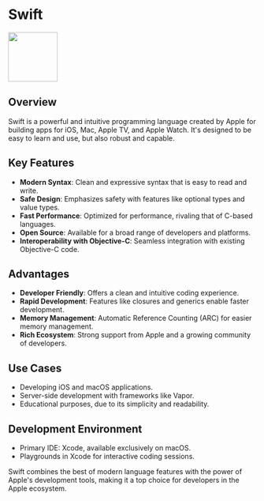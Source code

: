 # Swift

<img src="https://cdn.freebiesupply.com/logos/large/2x/swift-15-logo-png-transparent.png" height="100">

## Overview

Swift is a powerful and intuitive programming language created by Apple for building apps for iOS, Mac, Apple TV, and Apple Watch. It's designed to be easy to learn and use, but also robust and capable.

## Key Features

- **Modern Syntax**: Clean and expressive syntax that is easy to read and write.
- **Safe Design**: Emphasizes safety with features like optional types and value types.
- **Fast Performance**: Optimized for performance, rivaling that of C-based languages.
- **Open Source**: Available for a broad range of developers and platforms.
- **Interoperability with Objective-C**: Seamless integration with existing Objective-C code.

## Advantages

- **Developer Friendly**: Offers a clean and intuitive coding experience.
- **Rapid Development**: Features like closures and generics enable faster development.
- **Memory Management**: Automatic Reference Counting (ARC) for easier memory management.
- **Rich Ecosystem**: Strong support from Apple and a growing community of developers.

## Use Cases

- Developing iOS and macOS applications.
- Server-side development with frameworks like Vapor.
- Educational purposes, due to its simplicity and readability.

## Development Environment

- Primary IDE: Xcode, available exclusively on macOS.
- Playgrounds in Xcode for interactive coding sessions.

Swift combines the best of modern language features with the power of Apple's development tools, making it a top choice for developers in the Apple ecosystem.
